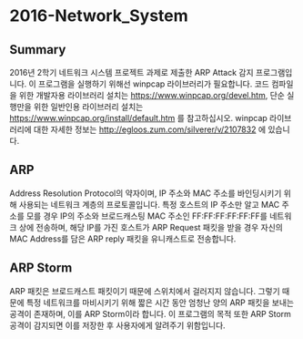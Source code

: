 # 2016-Network_System

## Summary
2016년 2학기 네트워크 시스템 프로젝트 과제로 제출한 ARP Attack 감지 프로그램입니다. 이 프로그램을 실행하기 위해선 winpcap 라이브러리가 필요합니다. 코드 컴파일을 위한 개발자용 라이브러리 설치는 https://www.winpcap.org/devel.htm, 단순 실행만을 위한 일반인용 라이브러리 설치는 https://www.winpcap.org/install/default.htm 를 참고하십시오. winpcap 라이브러리에 대한 자세한 정보는 http://egloos.zum.com/silverer/v/2107832 에 있습니다.

## ARP
Address Resolution Protocol의 약자이며, IP 주소와 MAC 주소를 바인딩시키기 위해 사용되는 네트워크 계층의 프로토콜입니다. 특정 호스트의 IP 주소만 알고 MAC 주소를 모를 경우 IP의 주소와 브로드캐스팅 MAC 주소인 FF:FF:FF:FF:FF:FF를 네트워크 상에 전송하며, 해당 IP를 가진 호스트가 ARP Request 패킷을 받을 경우 자신의 MAC Address를 담은 ARP reply 패킷을 유니캐스트로 전송합니다.

## ARP Storm
ARP 패킷은 브로드캐스트 패킷이기 때문에 스위치에서 걸러지지 않습니다. 그렇기 때문에 특정 네트워크를 마비시키기 위해 짧은 시간 동안 엄청난 양의 ARP 패킷을 보내는 공격이 존재하며, 이를 ARP Storm이라 합니다. 이 프로그램의 목적 또한 ARP Storm 공격이 감지되면 이를 저장한 후 사용자에게 알려주기 위함입니다.